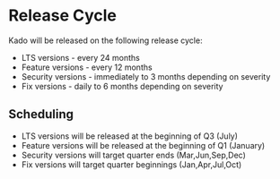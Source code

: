 # Release Cycle

Kado will be released on the following release cycle:

* LTS versions - every 24 months
* Feature versions - every 12 months
* Security versions - immediately to 3 months depending on severity
* Fix versions - daily to 6 months depending on severity

## Scheduling

* LTS versions will be released at the beginning of Q3 (July)
* Feature versions will be released at the beginning of Q1 (January)
* Security versions will target quarter ends (Mar,Jun,Sep,Dec)
* Fix versions will target quarter beginnings (Jan,Apr,Jul,Oct)
